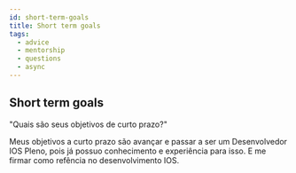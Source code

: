 ```yaml
---
id: short-term-goals
title: Short term goals
tags:
  - advice
  - mentorship
  - questions
  - async
---
```


## Short term goals

"Quais são seus objetivos de curto prazo?"

Meus objetivos a curto prazo são avançar e passar a ser um Desenvolvedor IOS Pleno, pois já possuo conhecimento e experiência para isso.
E me firmar como refência no desenvolvimento IOS.
